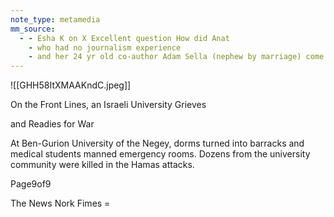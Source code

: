 ```yaml
---
note_type: metamedia
mm_source:
  - - Esha K on X Excellent question How did Anat
    - who had no journalism experience
    - and her 24 yr old co-author Adam Sella (nephew by marriage) come to lead a front page investigation I will try to answer. Her first article in New York Times is o.md
---
```


![[GHH58ItXMAAKndC.jpeg]]

On the Front Lines, an
Israeli University Grieves

and Readies for War

At Ben-Gurion University of
the Negey, dorms turned into
barracks and medical students
manned emergency rooms. Dozens from the university
community were killed in the Hamas attacks.

Page9of9

The News Nork Fimes =

